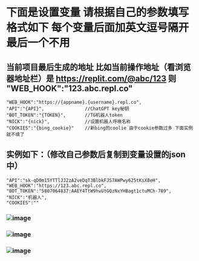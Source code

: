 # 下面是设置变量 请根据自己的参数填写  格式如下 每个变量后面加英文逗号隔开 最后一个不用
## 当前项目最后生成的地址 比如当前操作地址（看浏览器地址栏）是 https://replit.com/@abc/123 则 "WEB_HOOK":"123.abc.repl.co"
````
"WEB_HOOK":"https://{appname}.{username}.repl.co",
"API":"{API}",               //ChatGPT key秘钥
"BOT_TOKEN":"{TOKEN}",       //TG机器人token
"NICK":"{nick}",             //设置机器人呼唤名称 
"COOKIES":"{bing_cookie}"    //新bing的coolie 由于cookie参数过多 下面实例就不填了 
````
##       实例如下：（修改自己参数后复制到变量设置的json中）
````
"API":"sk-qD0m15YTTlJJ2zA2veDqT3BlbkFJS7AWPwy625tKsX8eH",
"WEB_HOOK":"https://123.abc.repl.co",
"BOT_TOKEN":"5807064837:AAEY4TtW9hvUtGQzNxYHBagt1ctuMCh-789",
"NICK":"机器人",
"COOKIES":""
````
###
### ![image](https://user-images.githubusercontent.com/128985777/229416702-6cbeaf5c-d692-4ef6-9c7c-46ff7700300e.png)
### ![image](https://user-images.githubusercontent.com/128985777/229416720-990028d7-6249-43c7-b203-521636b2bb89.png)
### ![image](https://user-images.githubusercontent.com/128985777/229418224-9975e16c-0b99-4902-8e0d-421bdbfc604f.png)

